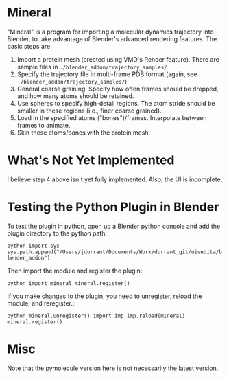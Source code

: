 Mineral 
=======

"Mineral" is a program for importing a molecular dynamics trajectory into
Blender, to take advantage of Blender's advanced rendering features. The basic
steps are:

1. Import a protein mesh (created using VMD's Render feature). There are
   sample files in `./blender_addon/trajectory_samples/`
2. Specify the trajectory file in multi-frame PDB format (again, see
   `./blender_addon/trajectory_samples/`)
3. General coarse graining: Specify how often frames should be dropped, and
   how many atoms should be retained.
4. Use spheres to specify high-detail regions. The atom stride should be
   smaller in these regions (i.e., finer coarse grained).
5. Load in the specified atoms ("bones")/frames. Interpolate between frames to
   animate.
6. Skin these atoms/bones with the protein mesh.

What's Not Yet Implemented
==========================

I believe step 4 above isn't yet fully implemented. Also, the UI is
incomplete.

Testing the Python Plugin in Blender
====================================
To test the plugin in python, open up a Blender python console and add the
plugin directory to the python path:

`python
import sys
sys.path.append("/Users/jdurrant/Documents/Work/durrant_git/nivedita/blender_addon")
`

Then import the module and register the plugin:

`python
import mineral
mineral.register()
`

If you make changes to the plugin, you need to unregister, reload the module,
and reregister.:

``python
mineral.unregister()
import imp
imp.reload(mineral)
mineral.register()
``

Misc
====

Note that the pymolecule version here is not necessarily the latest version.

